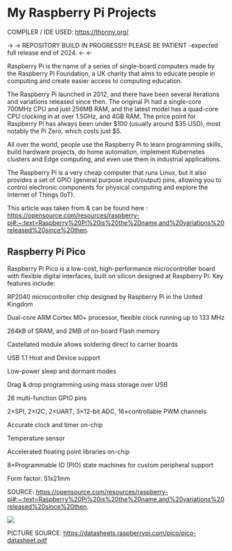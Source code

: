 # My Raspberry Pi Projects


COMPILER / IDE USED: https://thonny.org/


-> -> REPOSITORY BUILD IN PROGRESS!!! PLEASE BE PATIENT -expected full release end of 2024. <- <-



Raspberry Pi is the name of a series of single-board computers made by the Raspberry Pi Foundation, a UK charity that aims to educate people in computing and create easier access to computing education.

The Raspberry Pi launched in 2012, and there have been several iterations and variations released since then. The original Pi had a single-core 700MHz CPU and just 256MB RAM, and the latest model has a quad-core CPU clocking in at over 1.5GHz, and 4GB RAM. The price point for Raspberry Pi has always been under $100 (usually around $35 USD), most notably the Pi Zero, which costs just $5.

All over the world, people use the Raspberry Pi to learn programming skills, build hardware projects, do home automation, implement Kubernetes clusters and Edge computing, and even use them in industrial applications.

The Raspberry Pi is a very cheap computer that runs Linux, but it also provides a set of GPIO (general purpose input/output) pins, allowing you to control electronic components for physical computing and explore the Internet of Things (IoT).

This article was taken from & can be found here : https://opensource.com/resources/raspberry-pi#:~:text=Raspberry%20Pi%20is%20the%20name,and%20variations%20released%20since%20then.


Raspberry Pi Pico
-----------------

Raspberry Pi Pico is a low-cost, high-performance microcontroller board with flexible digital interfaces, built on silicon designed at Raspberry Pi. Key features include:


RP2040 microcontroller chip designed by Raspberry Pi in the United Kingdom

Dual-core ARM Cortex M0+ processor, flexible clock running up to 133 MHz

264kB of SRAM, and 2MB of on-board Flash memory

Castellated module allows soldering direct to carrier boards

USB 1.1 Host and Device support

Low-power sleep and dormant modes

Drag & drop programming using mass storage over USB

26 multi-function GPIO pins

2×SPI, 2×I2C, 2×UART, 3×12-bit ADC, 16×controllable PWM channels

Accurate clock and timer on-chip

Temperature sensor

Accelerated floating point libraries on-chip

8×Programmable IO (PIO) state machines for custom peripheral support

Form factor: 51x21mm 

SOURCE: https://opensource.com/resources/raspberry-pi#:~:text=Raspberry%20Pi%20is%20the%20name,and%20variations%20released%20since%20then.

![](https://raw.githubusercontent.com/AlexandrosPanag/My_Raspberry_Pi_Projects/main/PICO%20PINS.png)

PICTURE SOURCE: https://datasheets.raspberrypi.com/pico/pico-datasheet.pdf
